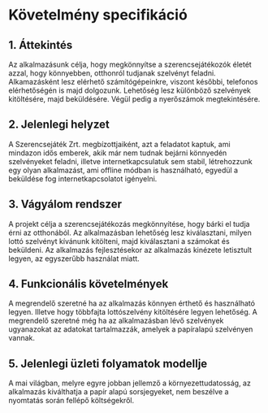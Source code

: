# Követelmény specifikáció
## 1. Áttekintés

Az alkalmazásunk célja, hogy megkönnyítse a szerencsejátékozók életét azzal, hogy könnyebben, otthonról tudjanak szelvényt feladni.
Alkamazásként lesz elérhető számítógépeinkre, viszont későbbi, telefonos elérhetőségén is majd dolgozunk.
Lehetőség lesz különböző szelvények kitöltésére, majd beküldésére. Végül pedig a nyerőszámok megtekintésére.

## 2. Jelenlegi helyzet

A Szerencsejáték Zrt. megbízottjaiként, azt a feladatot kaptuk, ami mindazon idős emberek, akik már nem tudnak bejárni könnyedén szelvényeket feladni, illetve internetkapcsulatuk sem stabil, létrehozzunk egy olyan alkalmazást, ami offline módban is használható, egyedül a beküldése fog internetkapcsolatot igényelni.

## 3. Vágyálom rendszer
A projekt célja a szerencsejátékozás megkönnyítése, hogy bárki el tudja érni az otthonából.
Az alkalmazásban lehetőség lesz kiválasztani, milyen lottó szelvényt kívánunk kitölteni, majd kiválasztani a számokat és beküldeni.
Az alkalmazás fejlesztésekor az alkalmazás kinézete letisztult legyen, az egyszerűbb használat miatt.

## 4. Funkcionális követelmények

A megrendelő szeretné ha az alkalmazás könnyen érthető és használható legyen.
Illetve hogy többfajta lottószelvény kitöltésére legyen lehetőség.
A megrendelő szeretné még ha az alkalmazásban lévő szelvények ugyanazokat az adatokat tartalmazzák, amelyek a papíralapú szelvényen vannak.

## 5. Jelenlegi üzleti folyamatok modellje

A mai világban, melyre egyre jobban jellemző a környezettudatosság, az alkalmazás kiválthatja a papír alapú sorsjegyeket, nem beszélve a nyomtatás során fellépő költségekről. 
